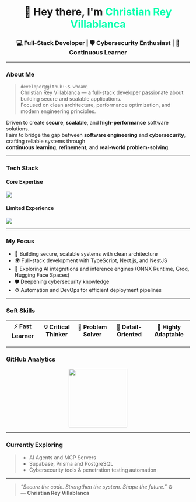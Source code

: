 <h1 align="center">👋 Hey there, I'm <span style="color:#00ffae;">Christian Rey Villablanca</span></h1>
<h3 align="center">💻 Full-Stack Developer | 🛡️ Cybersecurity Enthusiast | 🚀 Continuous Learner</h3>

---

### About Me

> `developer@github:~$ whoami`  
> Christian Rey Villablanca — a full-stack developer passionate about building secure and scalable applications.  
> Focused on clean architecture, performance optimization, and modern engineering principles.

Driven to create **secure**, **scalable**, and **high-performance** software solutions.  
I aim to bridge the gap between **software engineering** and **cybersecurity**, crafting reliable systems through  
**continuous learning**, **refinement**, and **real-world problem-solving**.

---

### Tech Stack

#### Core Expertise
<p align="left">
  <img src="https://skillicons.dev/icons?i=js,ts,nextjs,nestjs,nodejs,express,react,mongodb,tailwind&theme=dark" />
</p>

#### Limited Experience
<p align="left">
  <img src="https://skillicons.dev/icons?i=java,php,python,laravel,vite,fastapi,redis,firebase,mysql,sqlite,docker,git,aws,gcp,nginx,apache&theme=dark" />
</p>

---

### My Focus

- 🧩 Building secure, scalable systems with clean architecture  
- 🌍 Full-stack development with TypeScript, Next.js, and NestJS  
- 🧠 Exploring AI integrations and inference engines (ONNX Runtime, Groq, Hugging Face Spaces)  
- 🛡️ Deepening cybersecurity knowledge  
- ⚙️ Automation and DevOps for efficient deployment pipelines  

---

### Soft Skills

| ⚡ Fast Learner | 💡 Critical Thinker | 🧩 Problem Solver | 🧠 Detail-Oriented | 🔄 Highly Adaptable |
|:---------------:|:------------------:|:----------------:|:-----------------:|:-------------------:|

---

### GitHub Analytics

<p align="center">
  <!-- <img src="https://github-readme-stats.vercel.app/api?username=chryzxc&show_icons=true&theme=radical" height="160" /> -->
  <img src="https://github-readme-stats.vercel.app/api/top-langs/?username=chryzxc&layout=compact&theme=radical" height="160" />
</p>

---

### Currently Exploring

> - AI Agents and MCP Servers  
> - Supabase, Prisma and PostgreSQL   
> - Cybersecurity tools & penetration testing automation  

---

> _“Secure the code. Strengthen the system. Shape the future.”_ ⚙️  
> — **Christian Rey Villablanca**
